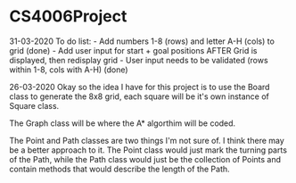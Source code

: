 # CS4006Project
31-03-2020
To do list:
    - Add numbers 1-8 (rows) and letter A-H (cols) to grid (done)
    - Add user input for start + goal positions AFTER Grid is displayed, then redisplay grid
    - User input needs to be validated (rows within 1-8, cols with A-H) (done)

26-03-2020
Okay so the idea I have for this project is to use the Board class to generate the 8x8 grid, each square will be it's own instance of Square 
class.

The Graph class will be where the A* algorthim will be coded.

The Point and Path classes are two things I'm not sure of. I think there may be a better approach to it. 
The Point class would just mark the turning parts of the Path, 
while the Path class would just be the collection of Points and contain methods that would describe the length of the Path.
